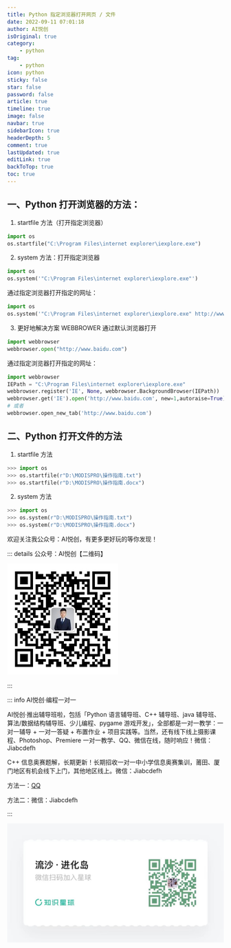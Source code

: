 ```yaml
---
title: Python 指定浏览器打开网页 / 文件
date: 2022-09-11 07:01:18
author: AI悦创
isOriginal: true
category: 
    - python
tag:
    - python
icon: python
sticky: false
star: false
password: false
article: true
timeline: true
image: false
navbar: true
sidebarIcon: true
headerDepth: 5
comment: true
lastUpdated: true
editLink: true
backToTop: true
toc: true
---
```


## 一、Python 打开浏览器的方法：

1. startfile 方法（打开指定浏览器）

```python
import os
os.startfile("C:\Program Files\internet explorer\iexplore.exe")
```

2. system 方法：打开指定浏览器

```python
import os
os.system('"C:\Program Files\internet explorer\iexplore.exe"')
```

通过指定浏览器打开指定的网址：

```python
import os
os.system('"C:\Program Files\internet explorer\iexplore.exe" http://www.baidu.com')
```

3. 更好地解决方案 WEBBROWER 通过默认浏览器打开

```python
import webbrowser
webbrowser.open("http://www.baidu.com")
```

通过指定浏览器打开指定的网址：

```python
import webbrowser
IEPath = "C:\Program Files\internet explorer\iexplore.exe"
webbrowser.register('IE', None, webbrowser.BackgroundBrowser(IEPath))
webbrowser.get('IE').open('http://www.baidu.com', new=1,autoraise=True)
# 或者
webbrowser.open_new_tab('http://www.baidu.com')
```

## 二、Python 打开文件的方法

1. startfile 方法

```python
>>> import os
>>> os.startfile(r"D:\MODISPRO\操作指南.txt")
>>> os.startfile(r"D:\MODISPRO\操作指南.docx")
```

2. system 方法 

```python
>>> import os
>>> os.system(r"D:\MODISPRO\操作指南.txt")
>>> os.system(r"D:\MODISPRO\操作指南.docx")
```

欢迎关注我公众号：AI悦创，有更多更好玩的等你发现！

::: details 公众号：AI悦创【二维码】

![](/gzh.jpg)

:::

::: info AI悦创·编程一对一

AI悦创·推出辅导班啦，包括「Python 语言辅导班、C++ 辅导班、java 辅导班、算法/数据结构辅导班、少儿编程、pygame 游戏开发」，全部都是一对一教学：一对一辅导 + 一对一答疑 + 布置作业 + 项目实践等。当然，还有线下线上摄影课程、Photoshop、Premiere 一对一教学、QQ、微信在线，随时响应！微信：Jiabcdefh

C++ 信息奥赛题解，长期更新！长期招收一对一中小学信息奥赛集训，莆田、厦门地区有机会线下上门，其他地区线上。微信：Jiabcdefh

方法一：[QQ](http://wpa.qq.com/msgrd?v=3&uin=1432803776&site=qq&menu=yes)

方法二：微信：Jiabcdefh

:::

![](/zsxq.jpg)
